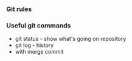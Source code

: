 ### Git rules

### Useful git commands
- git status - show what's going on repository
- git log - history
- with merge commit